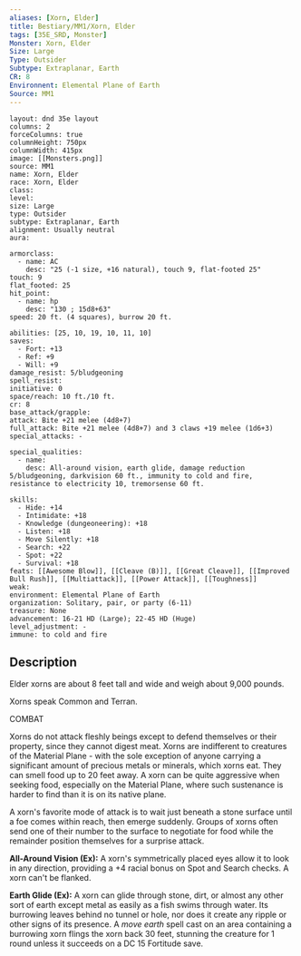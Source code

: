 ```yaml
---
aliases: [Xorn, Elder]
title: Bestiary/MM1/Xorn, Elder
tags: [35E_SRD, Monster]
Monster: Xorn, Elder
Size: Large
Type: Outsider
Subtype: Extraplanar, Earth
CR: 8
Environnent: Elemental Plane of Earth
Source: MM1
---
```


```statblock
layout: dnd 35e layout
columns: 2
forceColumns: true
columnHeight: 750px
columnWidth: 415px
image: [[Monsters.png]]
source: MM1
name: Xorn, Elder
race: Xorn, Elder
class: 
level: 
size: Large
type: Outsider
subtype: Extraplanar, Earth
alignment: Usually neutral
aura: 

armorclass:
  - name: AC
    desc: "25 (-1 size, +16 natural), touch 9, flat-footed 25"
touch: 9
flat_footed: 25
hit_point:
  - name: hp
    desc: "130 ; 15d8+63"
speed: 20 ft. (4 squares), burrow 20 ft.

abilities: [25, 10, 19, 10, 11, 10]
saves:
  - Fort: +13
  - Ref: +9
  - Will: +9
damage_resist: 5/bludgeoning
spell_resist: 
initiative: 0
space/reach: 10 ft./10 ft.
cr: 8
base_attack/grapple: 
attack: Bite +21 melee (4d8+7)
full_attack: Bite +21 melee (4d8+7) and 3 claws +19 melee (1d6+3)
special_attacks: -

special_qualities:
  - name: 
    desc: All-around vision, earth glide, damage reduction 5/bludgeoning, darkvision 60 ft., immunity to cold and fire, resistance to electricity 10, tremorsense 60 ft.

skills:
  - Hide: +14
  - Intimidate: +18
  - Knowledge (dungeoneering): +18
  - Listen: +18
  - Move Silently: +18
  - Search: +22
  - Spot: +22
  - Survival: +18
feats: [[Awesome Blow]], [[Cleave (B)]], [[Great Cleave]], [[Improved Bull Rush]], [[Multiattack]], [[Power Attack]], [[Toughness]]
weak: 
environment: Elemental Plane of Earth
organization: Solitary, pair, or party (6-11)
treasure: None
advancement: 16-21 HD (Large); 22-45 HD (Huge)
level_adjustment: -
immune: to cold and fire
```

## Description

<p>Elder xorns are about 8 feet tall and wide and weigh about 9,000 pounds.</p>
<p>Xorns speak Common and Terran.</p>
<p>COMBAT</p>
<p>Xorns do not attack fleshly beings except to defend themselves or their property, since they cannot digest meat. Xorns are indifferent to creatures of the Material Plane - with the sole exception of anyone carrying a significant amount of precious metals or minerals, which xorns eat. They can smell food up to 20 feet away. A xorn can be quite aggressive when seeking food, especially on the Material Plane, where such sustenance is harder to find than it is on its native plane.</p>
<p>A xorn's favorite mode of attack is to wait just beneath a stone surface until a foe comes within reach, then emerge suddenly. Groups of xorns often send one of their number to the surface to negotiate for food while the remainder position themselves for a surprise attack.</p>
<p>
            <b>All-Around Vision (Ex):</b> A xorn's symmetrically placed eyes allow it to look in any direction, providing a +4 racial bonus on Spot and Search checks. A xorn can't be flanked.</p>
<p>
            <b>Earth Glide (Ex):</b> A xorn can glide through stone, dirt, or almost any other sort of earth except metal as easily as a fish swims through water. Its burrowing leaves behind no tunnel or hole, nor does it create any ripple or other signs of its presence. A <i>move earth</i> spell cast on an area containing a burrowing xorn flings the xorn back 30 feet, stunning the creature for 1 round unless it succeeds on a DC 15 Fortitude save.</p>